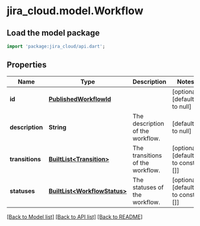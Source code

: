 # jira_cloud.model.Workflow

## Load the model package
```dart
import 'package:jira_cloud/api.dart';
```

## Properties
Name | Type | Description | Notes
------------ | ------------- | ------------- | -------------
**id** | [**PublishedWorkflowId**](PublishedWorkflowId.md) |  | [optional] [default to null]
**description** | **String** | The description of the workflow. | [default to null]
**transitions** | [**BuiltList&lt;Transition&gt;**](Transition.md) | The transitions of the workflow. | [optional] [default to const []]
**statuses** | [**BuiltList&lt;WorkflowStatus&gt;**](WorkflowStatus.md) | The statuses of the workflow. | [optional] [default to const []]

[[Back to Model list]](../README.md#documentation-for-models) [[Back to API list]](../README.md#documentation-for-api-endpoints) [[Back to README]](../README.md)



